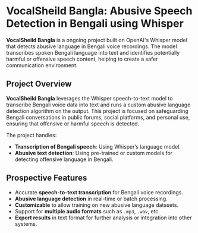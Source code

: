 # **VocalSheild Bangla: Abusive Speech Detection in Bengali using Whisper**

**VocalSheild Bangla** is a ongoing project built on OpenAI's Whisper model that detects abusive language in Bengali voice recordings. The model transcribes spoken Bengali language into text and identifies potentially harmful or offensive speech content, helping to create a safer communication environment.



## **Project Overview**
**VocalSheild Bangla** leverages the Whisper speech-to-text model to transcribe Bengali voice data into text and runs a custom abusive language detection algorithm on the output. This project is focused on safeguarding Bengali conversations in public forums, social platforms, and personal use, ensuring that offensive or harmful speech is detected.

The project handles:
- **Transcription of Bengali speech**: Using Whisper’s language model.
- **Abusive text detection**: Using pre-trained or custom models for detecting offensive language in Bengali.

## **Prospective Features**
- Accurate **speech-to-text transcription** for Bengali voice recordings.
- **Abusive language detection** in real-time or batch processing.
- **Customizable** to allow training on new abusive language datasets.
- Support for **multiple audio formats** such as `.mp3`, `.wav`, etc.
- **Export results** in text format for further analysis or integration into other systems.


